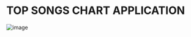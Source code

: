 # TOP SONGS CHART APPLICATION
![image](https://github.com/Laviprog/top-songs-chart/assets/139861525/a05cab64-4bc8-4856-b4a9-c00a2a41abc1)

